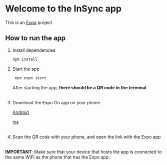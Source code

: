 # Welcome to the InSync app

This is an [Expo](https://expo.dev) project

## How to run the app

1. Install dependencies

   ```bash
   npm install
   ```

2. Start the app

   ```bash
    npx expo start
   ```
   After starting the app, **there should be a QR code in the terminal**. <br /><br />

3. Download the Expo Go app on your phone

   [Android](https://play.google.com/store/apps/details?id=host.exp.exponent&hl=en_AU&pli=1)

   [ios](https://apps.apple.com/us/app/expo-go/id982107779)<br /><br />
   
4. Scan the QR code with your phone, and open the link with the Expo app<br /><br />

**IMPORTANT**: Make sure that your device that hosts the app is connected to the same WiFi as the phone that has the Expo app.
